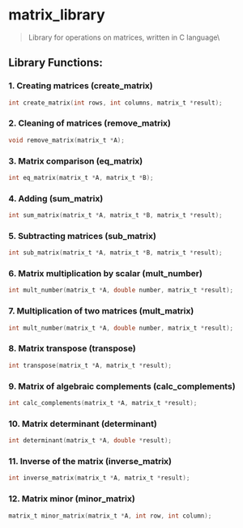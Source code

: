 # matrix_library
> Library for operations on matrices, written in C language\
## Library Functions:

### 1. Creating matrices (create_matrix)
```c
int create_matrix(int rows, int columns, matrix_t *result);
```
### 2. Cleaning of matrices (remove_matrix)
```c
void remove_matrix(matrix_t *A);
```
### 3. Matrix comparison (eq_matrix)
```c
int eq_matrix(matrix_t *A, matrix_t *B);
```
### 4. Adding (sum_matrix)
```c
int sum_matrix(matrix_t *A, matrix_t *B, matrix_t *result);
```
### 5. Subtracting matrices (sub_matrix)
```c
int sub_matrix(matrix_t *A, matrix_t *B, matrix_t *result);
```
### 6. Matrix multiplication by scalar (mult_number)
```c
int mult_number(matrix_t *A, double number, matrix_t *result);
```
### 7. Multiplication of two matrices (mult_matrix)
```c
int mult_number(matrix_t *A, double number, matrix_t *result);
```
### 8. Matrix transpose (transpose)
```c
int transpose(matrix_t *A, matrix_t *result);
```
### 9. Matrix of algebraic complements (calc_complements)
```c
int calc_complements(matrix_t *A, matrix_t *result);
```
### 10. Matrix determinant (determinant)
```c
int determinant(matrix_t *A, double *result);
```
### 11. Inverse of the matrix (inverse_matrix)
```c
int inverse_matrix(matrix_t *A, matrix_t *result);
```
### 12. Matrix minor (minor_matrix)
```c
matrix_t minor_matrix(matrix_t *A, int row, int column);
```